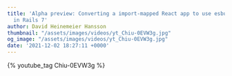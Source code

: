 ```yaml
---
title: 'Alpha preview: Converting a import-mapped React app to use esbuild with JSX
  in Rails 7'
author: David Heinemeier Hansson
thumbnail: "/assets/images/videos/yt_Chiu-0EVW3g.jpg"
og_image: "/assets/images/videos/yt_Chiu-0EVW3g.jpg"
date: '2021-12-02 18:27:11 +0000'
---
```


{% youtube_tag Chiu-0EVW3g %}
